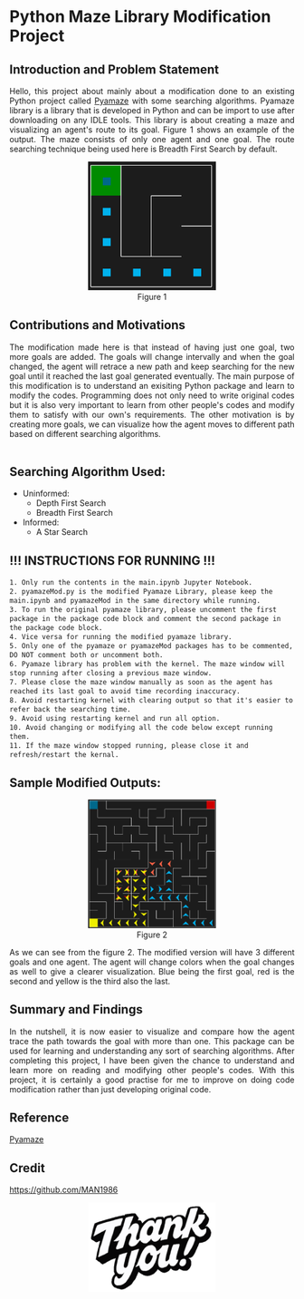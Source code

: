 # Python Maze Library Modification Project

## Introduction and Problem Statement

<p align="justify">
    Hello, this project about mainly about a modification done to an existing Python project called <a href="https://github.com/MAN1986/pyamaze/blob/main/pyamaze/pyamaze.py">Pyamaze</a> with some searching algorithms. Pyamaze library is a library that is developed in Python and can be import to use after downloading on any IDLE tools. This library is about creating a maze and visualizing an agent's route to its goal. Figure 1 shows an example of the output. The maze consists of only one agent and one goal. The route searching technique being used here is Breadth First Search by default.
</p>

<p align="center">
  <img width="45%" src="https://github.com/Yong-Wai-Chun/Python-Maze-Library-Mod/blob/main/components/f1.png?raw=true">
  <br> Figure 1
</p>

## Contributions and Motivations

<p align="justify">
    The modification made here is that instead of having just one goal, two more goals are added. The goals will change intervally and when the goal changed, the agent will retrace a new path and keep searching for the new goal until it reached the last goal generated eventually. The main purpose of this modification is to understand an exisiting Python package and learn to modify the codes. Programming does not only need to write original codes but it is also very important to learn from other people's codes and modify them to satisfy with our own's requirements. The other motivation is by creating more goals, we can visualize how the agent moves to different path based on different searching algorithms.
<br><br>
</p>

## Searching Algorithm Used:
- Uninformed:
    - Depth First Search
    - Breadth First Search
- Informed:
    - A Star Search

## !!! INSTRUCTIONS FOR RUNNING !!!
    1. Only run the contents in the main.ipynb Jupyter Notebook.
    2. pyamazeMod.py is the modified Pyamaze Library, please keep the main.ipynb and pyamazeMod in the same directory while running.
    3. To run the original pyamaze library, please uncomment the first package in the package code block and comment the second package in the package code block.
    4. Vice versa for running the modified pyamaze library.
    5. Only one of the pyamaze or pyamazeMod packages has to be commented, DO NOT comment both or uncomment both.
    6. Pyamaze library has problem with the kernel. The maze window will stop running after closing a previous maze window.
    7. Please close the maze window manually as soon as the agent has reached its last goal to avoid time recording inaccuracy.
    8. Avoid restarting kernel with clearing output so that it's easier to refer back the searching time.
    9. Avoid using restarting kernel and run all option.
    10. Avoid changing or modifying all the code below except running them.
    11. If the maze window stopped running, please close it and refresh/restart the kernal.
    
## Sample Modified Outputs: 

<p align="center">
  <img width="45%" src="https://github.com/Yong-Wai-Chun/Python-Maze-Library-Mod/blob/main/components/DFS.png?raw=true">
  <br> Figure 2
</p>

<p align="justify">
    As we can see from the figure 2. The modified version will have 3 different goals and one agent. The agent will change colors when the goal changes as well to give a clearer visualization. Blue being the first goal, red is the second and yellow is the third also the last.
</p>

## Summary and Findings

<p align="justify">
    In the nutshell, it is now easier to visualize and compare how the agent trace the path towards the goal with more than one. This package can be used for learning and understanding any sort of searching algorithms. After completing this project, I have been given the chance to understand and learn more on reading and modifying other people's codes. With this project, it is certainly a good practise for me to improve on doing code modification rather than just developing original code. 
</p>

## Reference
<a href="https://github.com/MAN1986/pyamaze/blob/main/pyamaze/pyamaze.py">Pyamaze</a>

## Credit
<a href="https://github.com/MAN1986">https://github.com/MAN1986</a>

<p align="center">
  <img width="45%" src="https://github.com/Yong-Wai-Chun/Python-Maze-Library-Mod/blob/main/components/giphy.gif?raw=true">
</p>
